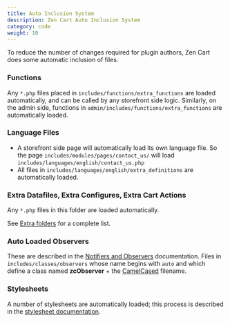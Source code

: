 ```yaml
---
title: Auto Inclusion System
description: Zen Cart Auto Inclusion System
category: code
weight: 10
---
```


To reduce the number of changes required for plugin authors, Zen Cart does some automatic inclusion of files. 

### Functions 
Any `*.php` files placed in `includes/functions/extra_functions` are loaded automatically, and can be called by any storefront side logic.  Similarly, on the admin side, functions in `admin/includes/functions/extra_functions` are automatically loaded. 

### Language Files 

- A storefront side page will automatically load its own language file.  So the page `includes/modules/pages/contact_us/` will load `includes/languages/english/contact_us.php`
- All files in `includes/languages/english/extra_definitions` are automatically loaded.

### Extra Datafiles, Extra Configures, Extra Cart Actions 

Any `*.php` files in this folder are loaded automatically. 

See [Extra folders](/dev/code/extra_folders/) for a complete list. 

### Auto Loaded Observers 

These are described in the [Notifiers and Observers](/dev/code/notifiers/#auto-loaded-observers) documentation.  Files in `includes/classes/observers` whose name begins with `auto` and which define a class named **zcObserver** + the [CamelCased](http://en.wikipedia.org/wiki/CamelCase) filename. 

### Stylesheets 

A number of stylesheets are automatically loaded; this process is described in the [stylesheet documentation](/user/template/stylesheet/). 

